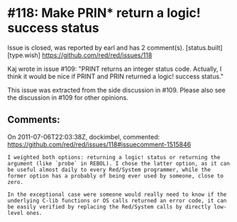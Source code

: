 
#118: Make PRIN* return a logic! success status
================================================================================
Issue is closed, was reported by earl and has 2 comment(s).
[status.built] [type.wish]
<https://github.com/red/red/issues/118>

Kaj wrote in issue #109: "PRINT returns an integer status code. Actually, I think it would be nice if PRINT and PRIN returned a logic! success status."

This issue was extracted from the side discussion in #109. Please also see the discussion in #109 for other opinions.



Comments:
--------------------------------------------------------------------------------

On 2011-07-06T22:03:38Z, dockimbel, commented:
<https://github.com/red/red/issues/118#issuecomment-1515846>

    I weighted both options: returning a logic! status or returning the argument (like `probe` in REBOL). I chose the latter option, as it can be useful almost daily to every Red/System programmer, while the former option has a probably of being ever used by someone, close to zero. 
    
    In the exceptional case were someone would really need to know if the underlying C-lib functions or OS calls returned an error code, it can be easily verified by replacing the Red/System calls by directly low-level ones.

